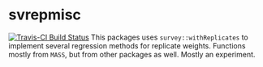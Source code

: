 # svrepmisc
[![Travis-CI Build Status](https://travis-ci.org/carlganz/svrepmisc.svg?branch=master)](https://travis-ci.org/carlganz/svrepmisc)
This packages uses `survey::withReplicates` to implement several regression methods for replicate weights. Functions mostly from `MASS`, but from other packages as well. Mostly an experiment.
